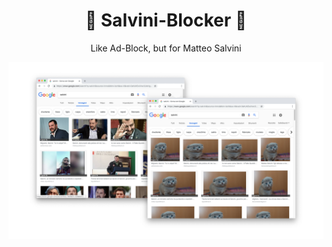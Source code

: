 <h1 align="center"> 🐷 Salvini-Blocker 🐷 </h1>
<p align="center"> Like Ad-Block, but for Matteo Salvini  </p>

<img src="/docs/Salvini-Block.png" align="center" />